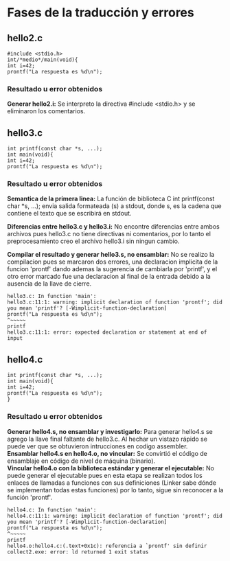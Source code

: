 # Fases de la traducción y errores  
  
## hello2.c  
    #include <stdio.h>  
    int/*medio*/main(void){  
    int i=42;  
    prontf("La respuesta es %d\n");  
  
### Resultado u error obtenidos
**Generar hello2.i:** Se interpreto la directiva #include <stdio.h> y se eliminaron los comentarios.  
  
## hello3.c  
    int printf(const char *s, ...);  
    int main(void){  
    int i=42;  
    prontf("La respuesta es %d\n");  
  
### Resultado u error obtenidos  
**Semantica de la primera linea:** La función de biblioteca C int printf(const char *s, ...); envia salida formateada (s) a stdout, donde s, es la cadena que contiene el texto que se escribirá en stdout. 
  
**Diferencias entre hello3.c y hello3.i:** No encontre diferencias entre ambos archivos pues hello3.c no tiene directivas ni comentarios, por lo tanto el preprocesamiento creo el archivo hello3.i sin ningun cambio.  

**Compilar el resultado y generar hello3.s, no ensamblar:** No se realizo la compilacion pues se marcaron dos errores, una declaracion implicita de la funcion 'prontf' dando ademas la sugerencia de cambiarla por 'printf', y el otro error marcado fue una declaracion al final de la entrada debido a la ausencia de la llave de cierre.

    hello3.c: In function 'main':  
    hello3.c:11:1: warning: implicit declaration of function 'prontf'; did you mean 'printf'? [-Wimplicit-function-declaration]  
    prontf("La respuesta es %d\n");  
    ^~~~~~  
    printf  
    hello3.c:11:1: error: expected declaration or statement at end of input  
      
## hello4.c  
    int printf(const char *s, ...);  
    int main(void){  
    int i=42;  
    prontf("La respuesta es %d\n");
    }  
  
### Resultado u error obtenidos  
**Generar hello4.s, no ensamblar y investigarlo:** Para generar hello4.s se agrego la llave final faltante de hello3.c. Al hechar un vistazo rápido se puede ver que se obtuvieron intrucciones en codigo assembler.  
**Ensamblar hello4.s en hello4.o, no vincular:** Se convirtió el código de ensamblaje en código de nivel de máquina (binario).  
**Vincular hello4.o con la biblioteca estándar y generar el ejecutable:** No puede generar el ejecutable pues en esta etapa se realizan todos los enlaces de llamadas a funciones con sus definiciones (Linker sabe dónde se implementan todas estas funciones) por lo tanto, sigue sin reconocer a la función 'prontf'.

    hello4.c: In function 'main':  
    hello4.c:11:1: warning: implicit declaration of function 'prontf'; did you mean 'printf'? [-Wimplicit-function-declaration]  
    prontf("La respuesta es %d\n");  
    ^~~~~~  
    printf  
    hello4.o:hello4.c:(.text+0x1c): referencia a `prontf' sin definir  
    collect2.exe: error: ld returned 1 exit status


    
